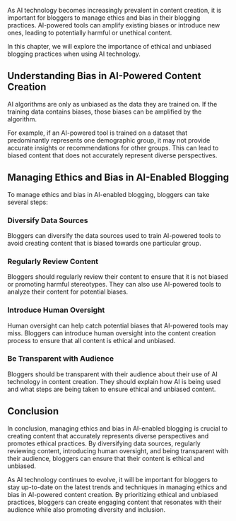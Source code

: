 
As AI technology becomes increasingly prevalent in content creation, it is important for bloggers to manage ethics and bias in their blogging practices. AI-powered tools can amplify existing biases or introduce new ones, leading to potentially harmful or unethical content.

In this chapter, we will explore the importance of ethical and unbiased blogging practices when using AI technology.

Understanding Bias in AI-Powered Content Creation
-------------------------------------------------

AI algorithms are only as unbiased as the data they are trained on. If the training data contains biases, those biases can be amplified by the algorithm.

For example, if an AI-powered tool is trained on a dataset that predominantly represents one demographic group, it may not provide accurate insights or recommendations for other groups. This can lead to biased content that does not accurately represent diverse perspectives.

Managing Ethics and Bias in AI-Enabled Blogging
-----------------------------------------------

To manage ethics and bias in AI-enabled blogging, bloggers can take several steps:

### Diversify Data Sources

Bloggers can diversify the data sources used to train AI-powered tools to avoid creating content that is biased towards one particular group.

### Regularly Review Content

Bloggers should regularly review their content to ensure that it is not biased or promoting harmful stereotypes. They can also use AI-powered tools to analyze their content for potential biases.

### Introduce Human Oversight

Human oversight can help catch potential biases that AI-powered tools may miss. Bloggers can introduce human oversight into the content creation process to ensure that all content is ethical and unbiased.

### Be Transparent with Audience

Bloggers should be transparent with their audience about their use of AI technology in content creation. They should explain how AI is being used and what steps are being taken to ensure ethical and unbiased content.

Conclusion
----------

In conclusion, managing ethics and bias in AI-enabled blogging is crucial to creating content that accurately represents diverse perspectives and promotes ethical practices. By diversifying data sources, regularly reviewing content, introducing human oversight, and being transparent with their audience, bloggers can ensure that their content is ethical and unbiased.

As AI technology continues to evolve, it will be important for bloggers to stay up-to-date on the latest trends and techniques in managing ethics and bias in AI-powered content creation. By prioritizing ethical and unbiased practices, bloggers can create engaging content that resonates with their audience while also promoting diversity and inclusion.
